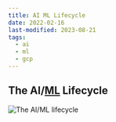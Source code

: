 ```yaml
---
title: AI ML Lifecycle
date: 2022-02-16
last-modified: 2023-08-21
tags:
  - ai
  - ml
  - gcp
---
```


## The AI/[ML](Machine%20Learning.md) Lifecycle

![The AI/ML lifecycle](files/ai_ml_lifecycle.svg)
